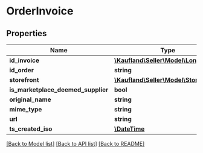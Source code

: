 # OrderInvoice

## Properties
Name | Type | Description | Notes
------------ | ------------- | ------------- | -------------
**id_invoice** | [**\Kaufland\Seller\Model\LongInteger**](LongInteger.md) |  | 
**id_order** | **string** |  | 
**storefront** | [**\Kaufland\Seller\Model\Storefront**](Storefront.md) |  | 
**is_marketplace_deemed_supplier** | **bool** |  | 
**original_name** | **string** |  | 
**mime_type** | **string** |  | 
**url** | **string** |  | 
**ts_created_iso** | [**\DateTime**](\DateTime.md) |  | 

[[Back to Model list]](../../README.md#documentation-for-models) [[Back to API list]](../../README.md#documentation-for-api-endpoints) [[Back to README]](../../README.md)

